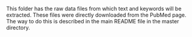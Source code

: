 This folder has the raw data files from which text and keywords will be extracted. These files were directly downloaded from the PubMed page. The way to do this is described in the main README file in the master directory. 
